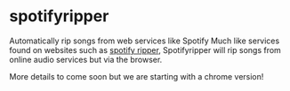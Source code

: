 # spotifyripper
Automatically rip songs from web services like Spotify
Much like services found on websites such as <a href="http://www.spotifyripper.org">spotify ripper</a>, Spotifyripper will rip songs from online audio services but via the browser.

More details to come soon but we are starting with a chrome version!
